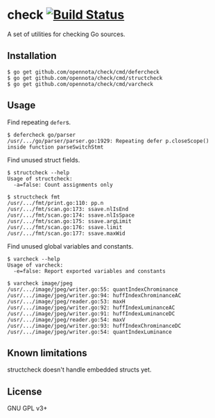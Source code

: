 check [![Build Status](https://travis-ci.org/opennota/check.png?branch=master)](https://travis-ci.org/opennota/check)
=======

A set of utilities for checking Go sources.

## Installation

    $ go get github.com/opennota/check/cmd/defercheck
    $ go get github.com/opennota/check/cmd/structcheck
    $ go get github.com/opennota/check/cmd/varcheck

## Usage

Find repeating `defer`s.

```
$ defercheck go/parser
/usr/.../go/parser/parser.go:1929: Repeating defer p.closeScope() inside function parseSwitchStmt
```

Find unused struct fields.

```
$ structcheck --help
Usage of structcheck:
  -a=false: Count assignments only

$ structcheck fmt
/usr/.../fmt/print.go:110: pp.n
/usr/.../fmt/scan.go:173: ssave.nlIsEnd
/usr/.../fmt/scan.go:174: ssave.nlIsSpace
/usr/.../fmt/scan.go:175: ssave.argLimit
/usr/.../fmt/scan.go:176: ssave.limit
/usr/.../fmt/scan.go:177: ssave.maxWid
```

Find unused global variables and constants.

```
$ varcheck --help
Usage of varcheck:
  -e=false: Report exported variables and constants

$ varcheck image/jpeg
/usr/.../image/jpeg/writer.go:55: quantIndexChrominance
/usr/.../image/jpeg/writer.go:94: huffIndexChrominanceAC
/usr/.../image/jpeg/reader.go:53: maxH
/usr/.../image/jpeg/writer.go:92: huffIndexLuminanceAC
/usr/.../image/jpeg/writer.go:91: huffIndexLuminanceDC
/usr/.../image/jpeg/reader.go:54: maxV
/usr/.../image/jpeg/writer.go:93: huffIndexChrominanceDC
/usr/.../image/jpeg/writer.go:54: quantIndexLuminance
```

## Known limitations

structcheck doesn't handle embedded structs yet.

## License

GNU GPL v3+

